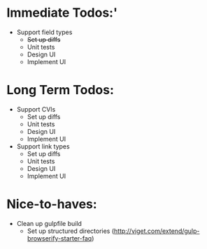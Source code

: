 # Immediate Todos:'

* Support field types
  * ~~Set up diffs~~
  * Unit tests
  * Design UI
  * Implement UI


# Long Term Todos:

* Support CVls
  * Set up diffs
  * Unit tests
  * Design UI
  * Implement UI
* Support link types
  * Set up diffs
  * Unit tests
  * Design UI
  * Implement UI

# Nice-to-haves:
* Clean up gulpfile build
  * Set up structured directories (http://viget.com/extend/gulp-browserify-starter-faq)
